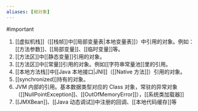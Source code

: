 ```yaml
---
aliases: [根对象]
---
```


#important 

1. [[虚拟机栈]]（[[栈帧]]中[[局部变量表|本地变量表]]）中引用的对象。例如：[[方法参数]]、[[局部变量]]、[[临时变量]]等。
2. [[方法区]]中[[静态变量]]引用的对象。
3. [[方法区]]中[[常量]]引用的对象。例如[[字符串常量池]]里的引用。
4. [[本地方法栈]]中[[Java 本地接口|JNI]]（[[Native 方法]]）引用的对象。
5. [[synchronized]]持有的对象。
6. JVM 内部的引用。基本数据类型对应的 Class 对象，常驻的异常对象（[[NullPointException]]、[[OutOfMemoryError]]），[[系统类加载器]]
7. [[JMXBean]]、[[Java 动态调试]]中注册的回调、[[本地代码缓存]]等